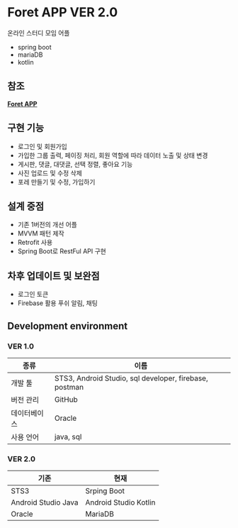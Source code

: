 
# Foret APP VER 2.0
온라인 스터디 모임 어플
- spring boot
- mariaDB
- kotlin

## 참조
**[Foret APP](https://github.com/azqazq195/Project/blob/master/Project_Foret_APP/README.md)**

## 구현 기능
- 로그인 및 회원가입
- 가입한 그룹 출력, 페이징 처리, 회원 역할에 따라 데이터 노출 및 상태 변경
- 게시판, 댓글, 대댓글, 선택 정렬, 좋아요 기능
- 사진 업로드 및 수정 삭제
- 포레 만들기 및 수정, 가입하기

## 설계 중점
- 기존 1버전의 개선 어플
- MVVM 패턴 제작
- Retrofit 사용
- Spring Boot로 RestFul API 구현

## 차후 업데이트 및 보완점
- 로그인 토큰
- Firebase 활용 푸쉬 알림, 채팅

## Development environment
### VER 1.0
| 종류 | 이름  |
|--|--|
| 개발 툴 | STS3, Android Studio, sql developer, firebase, postman |
| 버전 관리 | GitHub |
| 데이터베이스| Oracle |
| 사용 언어 | java, sql |

### VER 2.0
| 기존 | 현재 |
|--|--|
|STS3|Srping Boot|
|Android Studio Java|Android Studio Kotlin| 
|Oracle|MariaDB|

